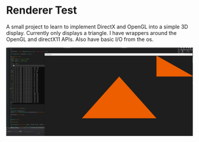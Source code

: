 # Renderer Test

A small project to learn to implement DirectX and OpenGL into a simple 3D display.
Currently only displays a triangle. I have wrappers around the OpenGL and directX11 APIs.
Also have basic I/O from the os.









![Preivew](/images/display.png)

